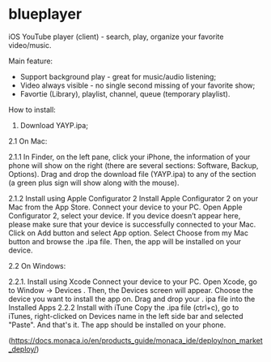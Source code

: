 # blueplayer
iOS YouTube player (client) - search, play, organize your favorite video/music.

Main feature:
* Support background play - great for music/audio listening;
* Video always visible - no single second missing of your favorite show;
* Favortie (Library), playlist, channel, queue (temporary playlist).

How to install:
1. Download YAYP.ipa;

2.1 On Mac:

2.1.1 In Finder, on the left pane, click your iPhone, the information of your phone will show on the right (there are several sections: Software, Backup, Options). Drag and drop the download file (YAYP.ipa) to any of the section (a green plus sign will show along with the mouse).

2.1.2 Install using Apple Configurator 2
      Install Apple Configurator 2 on your Mac from the App Store.
      Connect your device to your PC.
      Open Apple Configurator 2, select your device. If you device doesn’t appear here, please make sure that your device is successfully connected to your Mac.
      Click on Add button and select App option.
      Select Choose from my Mac button and browse the .ipa file. Then, the app will be installed on your device. 
      
2.2 On Windows: 

2.2.1. Install using Xcode
      Connect your device to your PC.
      Open Xcode, go to Window → Devices .
      Then, the Devices screen will appear. Choose the device you want to install the app on.
      Drag and drop your . ipa file into the Installed Apps
2.2.2 Install with iTune
      Copy the .ipa file (ctrl+c), go to iTunes, right-clicked on Devices name in the left side bar and selected "Paste". And that's it. The app should be installed on your phone.
      
(https://docs.monaca.io/en/products_guide/monaca_ide/deploy/non_market_deploy/)



